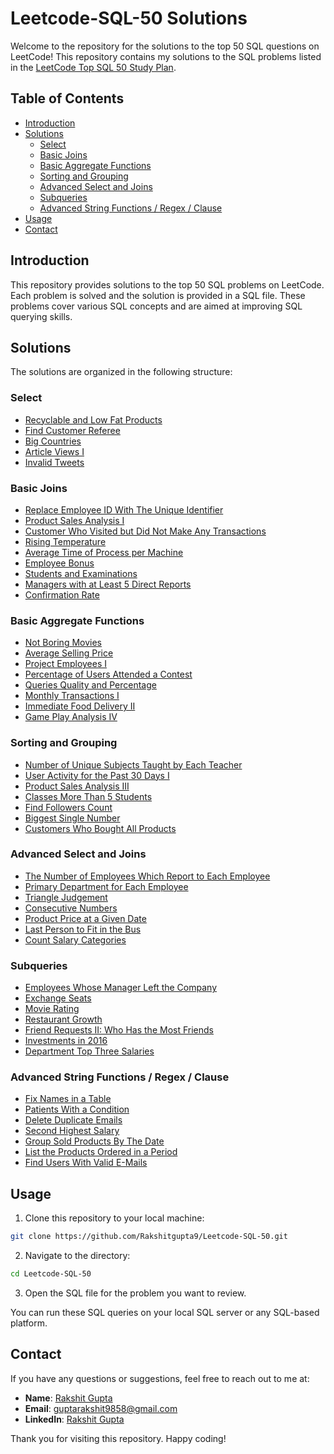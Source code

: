 # Leetcode-SQL-50 Solutions

Welcome to the repository for the solutions to the top 50 SQL questions on LeetCode! This repository contains my solutions to the SQL problems listed in the [LeetCode Top SQL 50 Study Plan](https://leetcode.com/studyplan/top-sql-50/).

## Table of Contents

- [Introduction](#introduction)
- [Solutions](#solutions)
  - [Select](#select)
  - [Basic Joins](#basic-joins)
  - [Basic Aggregate Functions](#basic-aggregate-functions)
  - [Sorting and Grouping](#sorting-and-grouping)
  - [Advanced Select and Joins](#advanced-select-and-joins)
  - [Subqueries](#subqueries)
  - [Advanced String Functions / Regex / Clause](#advanced-string-functions-regex-clause)
- [Usage](#usage)
- [Contact](#contact)

## Introduction

This repository provides solutions to the top 50 SQL problems on LeetCode. Each problem is solved and the solution is provided in a SQL file. These problems cover various SQL concepts and are aimed at improving SQL querying skills.

## Solutions

The solutions are organized in the following structure:

### Select

- [Recyclable and Low Fat Products](./Select/Recyclable_and_Low_Fat_Products.sql)
- [Find Customer Referee](./Select/Find_Customer_Referee.sql)
- [Big Countries](./Select/Big_Countries.sql)
- [Article Views I](./Select/Article_Views_I.sql)
- [Invalid Tweets](./Select/Invalid_Tweets.sql)

### Basic Joins

- [Replace Employee ID With The Unique Identifier](./Basic_Joins/Replace_Employee_ID_With_The_Unique_Identifier.sql)
- [Product Sales Analysis I](./Basic_Joins/Product_Sales_Analysis_I.sql)
- [Customer Who Visited but Did Not Make Any Transactions](./Basic_Joins/Customer_Who_Visited_but_Did_Not_Make_Any_Transactions.sql)
- [Rising Temperature](./Basic_Joins/Rising_Temperature.sql)
- [Average Time of Process per Machine](./Basic_Joins/Average_Time_of_Process_per_Machine.sql)
- [Employee Bonus](./Basic_Joins/Employee_Bonus.sql)
- [Students and Examinations](./Basic_Joins/Students_and_Examinations.sql)
- [Managers with at Least 5 Direct Reports](./Basic_Joins/Managers_with_at_Least_5_Direct_Reports.sql)
- [Confirmation Rate](./Basic_Joins/Confirmation_Rate.sql)

### Basic Aggregate Functions

- [Not Boring Movies](./Basic_Aggregate_Functions/Not_Boring_Movies.sql)
- [Average Selling Price](./Basic_Aggregate_Functions/Average_Selling_Price.sql)
- [Project Employees I](./Basic_Aggregate_Functions/Project_Employees_I.sql)
- [Percentage of Users Attended a Contest](./Basic_Aggregate_Functions/Percentage_of_Users_Attended_a_Contest.sql)
- [Queries Quality and Percentage](./Basic_Aggregate_Functions/Queries_Quality_and_Percentage.sql)
- [Monthly Transactions I](./Basic_Aggregate_Functions/Monthly_Transactions_I.sql)
- [Immediate Food Delivery II](./Basic_Aggregate_Functions/Immediate_Food_Delivery_II.sql)
- [Game Play Analysis IV](./Basic_Aggregate_Functions/Game_Play_Analysis_IV.sql)

### Sorting and Grouping

- [Number of Unique Subjects Taught by Each Teacher](./Sorting_and_Grouping/Number_of_Unique_Subjects_Taught_by_Each_Teacher.sql)
- [User Activity for the Past 30 Days I](./Sorting_and_Grouping/User_Activity_for_the_Past_30_Days_I.sql)
- [Product Sales Analysis III](./Sorting_and_Grouping/Product_Sales_Analysis_III.sql)
- [Classes More Than 5 Students](./Sorting_and_Grouping/Classes_More_Than_5_Students.sql)
- [Find Followers Count](./Sorting_and_Grouping/Find_Followers_Count.sql)
- [Biggest Single Number](./Sorting_and_Grouping/Biggest_Single_Number.sql)
- [Customers Who Bought All Products](./Sorting_and_Grouping/Customers_Who_Bought_All_Products.sql)

### Advanced Select and Joins

- [The Number of Employees Which Report to Each Employee](./Advanced_Select_and_Joins/The_Number_of_Employees_Which_Report_to_Each_Employee.sql)
- [Primary Department for Each Employee](./Advanced_Select_and_Joins/Primary_Department_for_Each_Employee.sql)
- [Triangle Judgement](./Advanced_Select_and_Joins/Triangle_Judgement.sql)
- [Consecutive Numbers](./Advanced_Select_and_Joins/Consecutive_Numbers.sql)
- [Product Price at a Given Date](./Advanced_Select_and_Joins/Product_Price_at_a_Given_Date.sql)
- [Last Person to Fit in the Bus](./Advanced_Select_and_Joins/Last_Person_to_Fit_in_the_Bus.sql)
- [Count Salary Categories](./Advanced_Select_and_Joins/Count_Salary_Categories.sql)

### Subqueries

- [Employees Whose Manager Left the Company](./Subqueries/Employees_Whose_Manager_Left_the_Company.sql)
- [Exchange Seats](./Subqueries/Exchange_Seats.sql)
- [Movie Rating](./Subqueries/Movie_Rating.sql)
- [Restaurant Growth](./Subqueries/Restaurant_Growth.sql)
- [Friend Requests II: Who Has the Most Friends](./Subqueries/Friend_Requests_II_Who_Has_the_Most_Friends.sql)
- [Investments in 2016](./Subqueries/Investments_in_2016.sql)
- [Department Top Three Salaries](./Subqueries/Department_Top_Three_Salaries.sql)

### Advanced String Functions / Regex / Clause

- [Fix Names in a Table](./Advanced_String_Functions_Regex_Clause/Fix_Names_in_a_Table.sql)
- [Patients With a Condition](./Advanced_String_Functions_Regex_Clause/Patients_With_a_Condition.sql)
- [Delete Duplicate Emails](./Advanced_String_Functions_Regex_Clause/Delete_Duplicate_Emails.sql)
- [Second Highest Salary](./Advanced_String_Functions_Regex_Clause/Second_Highest_Salary.sql)
- [Group Sold Products By The Date](./Advanced_String_Functions_Regex_Clause/Group_Sold_Products_By_The_Date.sql)
- [List the Products Ordered in a Period](./Advanced_String_Functions_Regex_Clause/List_the_Products_Ordered_in_a_Period.sql)
- [Find Users With Valid E-Mails](./Advanced_String_Functions_Regex_Clause/Find_Users_With_Valid_E_Mails.sql)

## Usage

1. Clone this repository to your local machine:

```bash
git clone https://github.com/Rakshitgupta9/Leetcode-SQL-50.git
```

2. Navigate to the directory:

```bash
cd Leetcode-SQL-50
```

3. Open the SQL file for the problem you want to review.

You can run these SQL queries on your local SQL server or any SQL-based platform.


## Contact

If you have any questions or suggestions, feel free to reach out to me at:

- **Name**: [Rakshit Gupta](https://github.com/Rakshitgupta9/)
- **Email**: guptarakshit9858@gmail.com
- **LinkedIn**: [Rakshit Gupta](https://www.linkedin.com/in/rakshit9/)

Thank you for visiting this repository. Happy coding!
